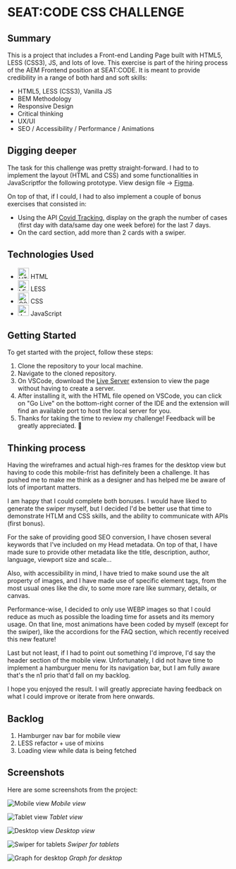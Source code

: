 # SEAT:CODE CSS CHALLENGE

## Summary
This is a project that includes a Front-end Landing Page built with HTML5, LESS (CSS3), JS, and lots of love. 
This exercise is part of the hiring process of the AEM Frontend position at SEAT:CODE. It is meant to provide credibility in a range of both hard and soft skills:
- HTML5, LESS (CSS3), Vanilla JS
- BEM Methodology
- Responsive Design
- Critical thinking
- UX/UI
- SEO / Accessibility / Performance / Animations

## Digging deeper

The task for this challenge was pretty straight-forward. I had to to implement the layout (HTML and CSS) and some functionalities in JavaScriptfor the following prototype.
View design file → [Figma](https://www.figma.com/file/FmIcd7edEvkQGysnQljlvy/Seat-Code---Websites---FE?type=design&node-id=0%3A1&mode=design&t=hZZCcupdg6VNUSiO-1). 

On top of that, if I could, I had to also implement a couple of bonus exercises that consisted in:
- Using the API [Covid Tracking](https://covidtracking.com/data/api), display on the graph the
number of cases (first day with data/same day one week before) for the last 7
days.
- On the card section, add more than 2 cards with a swiper.


## Technologies Used

- <img height="25" src="https://user-images.githubusercontent.com/25181517/192158954-f88b5814-d510-4564-b285-dff7d6400dad.png" alt="HTML" title="HTML" /> HTML
- <img height="25" src="https://icon.icepanel.io/Technology/svg/Less.js.svg" alt="LESS" title="LESS" /> LESS
- <img height="25" src="https://user-images.githubusercontent.com/25181517/183898674-75a4a1b1-f960-4ea9-abcb-637170a00a75.png" alt="CSS" title="CSS" /> CSS
- <img height="25" src="https://icon.icepanel.io/Technology/svg/JavaScript.svg" alt="JavaScript" title="JavaScript" /> JavaScript

## Getting Started

To get started with the project, follow these steps:

1. Clone the repository to your local machine.
2. Navigate to the cloned repository.
3. On VSCode, download the [Live Server](https://marketplace.visualstudio.com/items?itemName=ritwickdey.LiveServer) extension to view the page without having to create a server.
4. After installing it, with the HTML file opened on VSCode, you can click on "Go Live" on the bottom-right corner of the IDE and the extension will find an available port to host the local server for you.
5. Thanks for taking the time to review my challenge! Feedback will be greatly appreciated. 🙂 

## Thinking process

Having the wireframes and actual high-res frames for the desktop view but having to code this mobile-frist has definitely been a challenge. It has pushed me to make me think as a designer and has helped me be aware of lots of important matters.

I am happy that I could complete both bonuses. I would have liked to generate the swiper myself, but I decided I'd be better use that time to demonstrate HTLM and CSS skills, and the ability to communicate with APIs (first bonus).

For the sake of providing good SEO conversion, I have chosen several keywords that I've included on my Head metadata. On top of that, I have made sure to provide other metadata like the title, description, author, language, viewport size and scale...

Also, with accessibility in mind, I have tried to make sound use the alt property of images, and I have made use of specific element tags, from the most usual ones like the div, to some more rare  like summary, details, or canvas.

Performance-wise, I decided to only use WEBP images so that I could reduce as much as possible the loading time for assets and its memory usage. On that line, most animations have been coded by myself (except for the swiper), like the accordions for the FAQ section, which recently received this new feature!

Last but not least, if I had to point out something I'd improve, I'd say the header section of the mobile view. Unfortunately, I did not have time to implement a hamburguer menu for its navigation bar, but I am fully aware that's the n1 prio that'd fall on my backlog.

I hope you enjoyed the result. I will greatly appreciate having feedback on what I could improve or iterate from here onwards.

## Backlog

1. Hamburger nav bar for mobile view
2. LESS refactor + use of mixins
3. Loading view while data is being fetched

## Screenshots
Here are some screenshots from the project:

![Mobile view](./src/assets/mobile-view.png)
*Mobile view*

![Tablet view](./src/assets/tablet-view.png)
*Tablet view*

![Desktop view](./src/assets/desktop-view.png)
*Desktop view*

![Swiper for tablets](./src/assets/swiper-view.png)
*Swiper for tablets*

![Graph for desktop](./src/assets/graph-view.png)
*Graph for desktop*
